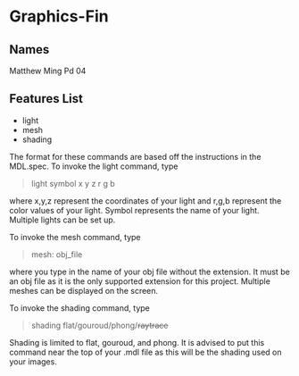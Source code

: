 # Graphics-Fin
## Names
Matthew Ming Pd 04

## Features List
* light
* mesh
* shading

The format for these commands are based off the instructions in the MDL.spec.
To invoke the light command, type 

> light symbol x y z r g b

where x,y,z represent the coordinates of your light and r,g,b represent the color values of your light.
Symbol represents the name of your light. Multiple lights can be set up.

To invoke the mesh command, type

> mesh: obj_file

where you type in the name of your obj file without the extension. It must be an obj file as it is the only supported extension for this project. Multiple meshes can be displayed on the screen.

To invoke the shading command, type

> shading flat/gouroud/phong/~~raytrace~~

Shading is limited to flat, gouroud, and phong. It is advised to put this command near the top of your .mdl file as this will be the shading used on your images. 
